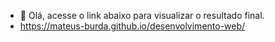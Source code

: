 - 👋 Olá, acesse o link abaixo para visualizar o resultado final.
- https://mateus-burda.github.io/desenvolvimento-web/
